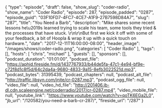 {
  "type": "episode",
  "draft": false,
  "show_slug": "coder-radio",
  "show_name": "Coder Radio",
  "episode": 287,
  "episode_padded": "0287",
  "episode_guid": "03F10FD7-4FC7-4CE7-A1F9-27B7598D84A7",
  "slug": "287",
  "title": "You Need a Barb",
  "description": "Mike shares some recent lessons he\u2019s learned trying to scale his team, some tools they tried & the processes that have stuck. \r\n\r\nBut first we kick it off with some of your feedback, a bit of Hoopla & wrap it up with a quick touch on hardware.",
  "date": "2017-12-11T16:00:00-08:00",
  "header_image": "/images/shows/coder-radio.png",
  "categories": [
    "Coder Radio"
  ],
  "tags": [],
  "hosts": [
    "chris",
    "michael"
  ],
  "guests": [],
  "sponsors": [],
  "podcast_duration": "01:01:00",
  "podcast_file": "https://aphid.fireside.fm/d/1437767933/b44de5fa-47c1-4e94-bf9e-c72f8d1c8f5d/64c2da4a-9680-4833-9a15-8efb3022521d.mp3",
  "podcast_bytes": 31395439,
  "podcast_chapters": null,
  "podcast_alt_file": "http://traffic.libsyn.com/jnite/cr-0287.mp3",
  "podcast_ogg_file": null,
  "video_file": null,
  "video_hd_file": "http://201406.jb-dl.cdn.scaleengine.net/coderradio/2017/cr-0287.mp4",
  "video_mobile_file": null,
  "youtube_link": "https://www.youtube.com/watch?v=qoTK6EGa2L0",
  "jb_url": "/120582/you-need-a-barb-cr-287/",
  "fireside_url": "/287"
}

